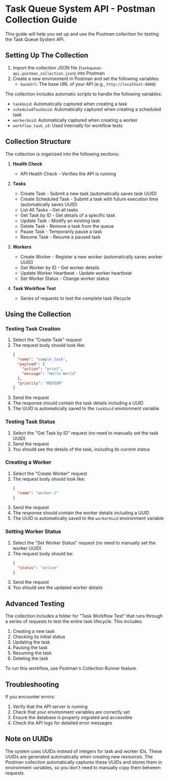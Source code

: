 # Task Queue System API - Postman Collection Guide

This guide will help you set up and use the Postman collection for testing the Task Queue System API.

## Setting Up The Collection

1. Import the collection JSON file (`taskqueue-api.postman_collection.json`) into Postman
2. Create a new environment in Postman and set the following variables:
   - `baseUrl`: The base URL of your API (e.g., `http://localhost:8000`)

The collection includes automatic scripts to handle the following variables:
- `taskUuid`: Automatically captured when creating a task
- `scheduledTaskUuid`: Automatically captured when creating a scheduled task
- `workerUuid`: Automatically captured when creating a worker
- `workflow_task_id`: Used internally for workflow tests

## Collection Structure

The collection is organized into the following sections:

1. **Health Check**
   - API Health Check - Verifies the API is running

2. **Tasks**
   - Create Task - Submit a new task (automatically saves task UUID)
   - Create Scheduled Task - Submit a task with future execution time (automatically saves UUID)
   - List All Tasks - Get all tasks
   - Get Task by ID - Get details of a specific task
   - Update Task - Modify an existing task
   - Delete Task - Remove a task from the queue
   - Pause Task - Temporarily pause a task
   - Resume Task - Resume a paused task

3. **Workers**
   - Create Worker - Register a new worker (automatically saves worker UUID)
   - Get Worker by ID - Get worker details
   - Update Worker Heartbeat - Update worker heartbeat
   - Set Worker Status - Change worker status

4. **Task Workflow Test**
   - Series of requests to test the complete task lifecycle

## Using the Collection

### Testing Task Creation

1. Select the "Create Task" request
2. The request body should look like:
   ```json
   {
     "name": "sample_task",
     "payload": {
       "action": "print",
       "message": "Hello World"
     },
     "priority": "MEDIUM"
   }
   ```
3. Send the request
4. The response should contain the task details including a UUID
5. The UUID is automatically saved to the `taskUuid` environment variable

### Testing Task Status

1. Select the "Get Task by ID" request (no need to manually set the task UUID)
2. Send the request
3. You should see the details of the task, including its current status

### Creating a Worker

1. Select the "Create Worker" request
2. The request body should look like:
   ```json
   {
     "name": "worker-1"
   }
   ```
3. Send the request
4. The response should contain the worker details including a UUID
5. The UUID is automatically saved to the `workerUuid` environment variable

### Setting Worker Status

1. Select the "Set Worker Status" request (no need to manually set the worker UUID)
2. The request body should be:
   ```json
   {
     "status": "active"
   }
   ```
3. Send the request
4. You should see the updated worker details

## Advanced Testing

The collection includes a folder for "Task Workflow Test" that runs through a series of requests to test the entire task lifecycle. This includes:

1. Creating a new task
2. Checking its initial status
3. Updating the task
4. Pausing the task
5. Resuming the task
6. Deleting the task

To run this workflow, use Postman's Collection Runner feature.

## Troubleshooting

If you encounter errors:

1. Verify that the API server is running
2. Check that your environment variables are correctly set
3. Ensure the database is properly migrated and accessible
4. Check the API logs for detailed error messages

## Note on UUIDs

The system uses UUIDs instead of integers for task and worker IDs. These UUIDs are generated automatically when creating new resources. The Postman collection automatically captures these UUIDs and stores them in environment variables, so you don't need to manually copy them between requests. 